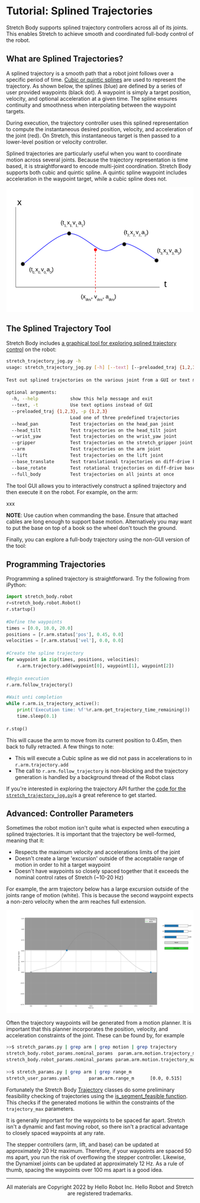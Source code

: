# Tutorial: Splined Trajectories

Stretch Body supports splined trajectory controllers across all of its joints. This enables Stretch to achieve smooth and coordinated full-body control of the robot. 

## What are Splined Trajectories?

A splined trajectory is a smooth path that a robot joint follows over a specific period of time. [Cubic or quintic splines](https://en.wikipedia.org/wiki/Spline_(mathematics)) are used to represent the trajectory. As shown below, the splines (blue) are defined by a series of user provided waypoints (black dot). A waypoint is simply a target position, velocity, and optional acceleration at a given time. The spline ensures continuity and smoothness when interpolating between the waypoint targets.

During execution, the trajectory controller uses this splined representation to compute the instantaneous desired position, velocity, and acceleration of the joint (red). On Stretch, this instantaneous target is then passed to a lower-level position or velocity controller. 

Splined trajectories are particularly useful when you want to coordinate motion across several joints. Because the trajectory representation is time based, it is straightforward to encode multi-joint coordination. Stretch Body supports both cubic and quintic spline. A quintic spline waypoint includes acceleration in the waypoint target, while a cubic spline does not. 

<img src="./images/splined_traj.png"  />



## The Splined Trajectory Tool

Stretch Body includes [a graphical tool for exploring splined trajectory control](https://github.com/hello-robot/stretch_body/blob/master/tools/bin/stretch_trajectory_jog.py) on the robot:

```bash
stretch_trajectory_jog.py -h
usage: stretch_trajectory_jog.py [-h] [--text] [--preloaded_traj {1,2,3}] (--head_pan | --head_tilt | --wrist_yaw | --gripper | --arm | --lift | --base_translate | --base_rotate | --full_body)

Test out splined trajectories on the various joint from a GUI or text menu.

optional arguments:
  -h, --help            show this help message and exit
  --text, -t            Use text options instead of GUI
  --preloaded_traj {1,2,3}, -p {1,2,3}
                        Load one of three predefined trajectories
  --head_pan            Test trajectories on the head_pan joint
  --head_tilt           Test trajectories on the head_tilt joint
  --wrist_yaw           Test trajectories on the wrist_yaw joint
  --gripper             Test trajectories on the stretch_gripper joint
  --arm                 Test trajectories on the arm joint
  --lift                Test trajectories on the lift joint
  --base_translate      Test translational trajectories on diff-drive base
  --base_rotate         Test rotational trajectories on diff-drive base
  --full_body           Test trajectories on all joints at once

```

The tool GUI allows you to interactively construct a splined trajectory and then execute it on the robot. For example, on the arm:

xxx

**NOTE**: Use caution when commanding the base. Ensure that attached cables are long enough to support base motion. Alternatively you may want to put the base on top of a book so the wheel don't touch the ground.

Finally, you can explore a full-body trajectory using the non-GUI version of the tool:



## Programming Trajectories

Programming a splined trajectory is straightforward. Try the following from iPython:

```python
import stretch_body.robot
r=stretch_body.robot.Robot()
r.startup()

#Define the waypoints
times = [0.0, 10.0, 20.0]
positions = [r.arm.status['pos'], 0.45, 0.0]
velocities = [r.arm.status['vel'], 0.0, 0.0]

#Create the spline trajectory
for waypoint in zip(times, positions, velocities):
    r.arm.trajectory.add(waypoint[0], waypoint[1], waypoint[2])

#Begin execution
r.arm.follow_trajectory()

#Wait unti completion
while r.arm.is_trajectory_active():
	print('Execution time: %f'%r.arm.get_trajectory_time_remaining())
    time.sleep(0.1)

r.stop()
```

This will cause the arm to move from its current position to 0.45m, then back to fully retracted. A few things to note:

* This will execute a Cubic spline as we did not pass in accelerations to in `r.arm.trajectory.add`
* The call to `r.arm.follow_trajectory` is non-blocking and the trajectory generation is handled by a background thread of the Robot class

If you're interested in exploring the trajectory API further the [code for the `stretch_trajectory_jog.py`](https://github.com/hello-robot/stretch_body/blob/master/tools/bin/stretch_trajectory_jog.py)is a great reference to get started.

## Advanced: Controller Parameters

Sometimes the robot motion isn't quite what is expected when executing a splined trajectories. It is important that the trajectory be well-formed, meaning that it:

* Respects the maximum velocity and accelerations limits of the joint
* Doesn't create a large 'excursion' outside of the acceptable range of motion in order to hit a target waypoint
* Doesn't have waypoints so closely spaced together that it exceeds the nominal control rates of Stretch (~10-20 Hz)

For example, the arm trajectory below has a large excursion outside of the joints range of motion (white). This is because the second waypoint expects a non-zero velocity when the arm reaches full extension. 

<img src="./images/bad_trajectory.png"  />

Often the trajectory waypoints will be generated from a motion planner. It is important that this planner incorporates the position, velocity, and acceleration constraints of the joint. These can be found by, for example

```bash
>>$ stretch_params.py | grep arm | grep motion | grep trajectory
stretch_body.robot_params.nominal_params  param.arm.motion.trajectory_max.vel_m    0.4             
stretch_body.robot_params.nominal_params param.arm.motion.trajectory_max.accel_m   0.4 

>>$ stretch_params.py | grep arm | grep range_m
stretch_user_params.yaml       param.arm.range_m      [0.0, 0.515] 
```

Fortunately the Stretch Body [Trajectory](https://github.com/hello-robot/stretch_body/blob/master/body/stretch_body/trajectories.py) classes do some preliminary feasibility checking of trajectories using the [is_segment_feasible function](https://github.com/hello-robot/stretch_body/blob/master/body/stretch_body/hello_utils.py#L290). This checks if the generated motions lie within the constraints of the `trajectory_max` parameters.

It is generally important for the waypoints to be spaced far apart. Stretch isn't a dynamic and fast moving robot, so there isn't a practical advantage to closely spaced waypoints at any rate. 

The stepper controllers (arm, lift, and base) can be updated at approximately 20 Hz maximum. Therefore, if your waypoints are spaced 50 ms apart, you run the risk of overflowing the stepper controller. Likewise, the Dynamixel joints can be updated at approximately 12 Hz. As a rule of thumb, spacing the waypoints over 100 ms apart is a good idea.

------
<div align="center"> All materials are Copyright 2022 by Hello Robot Inc. Hello Robot and Stretch are registered trademarks.</div>
